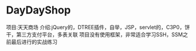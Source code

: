 # DayDayShop
项目:天天商场
介绍:jQuery的，DTREE插件，自举，JSP，servlet的，C3P0，饼干，第三方支付平台，多表关联
项目没有使用框架，非常适合学习SSH，SSM之前最后进行的实战练习
